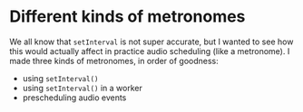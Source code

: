 Different kinds of metronomes
=================

We all know that `setInterval` is not super accurate, but I wanted
to see how this would actually affect in practice audio scheduling (like a metronome).
I made three kinds of metronomes, in order of goodness:
      
- using `setInterval()`
- using `setInterval()` in a worker
- prescheduling audio events